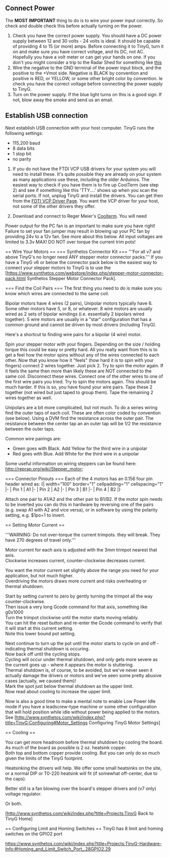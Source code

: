 ## Connect Power
The **MOST IMPORTANT** thing to do is to wire your power input correctly. So check and double check this before actually turning on the power.

1. Check you have the correct power supply. You should have a DC power supply between 12 and 30 volts - 24 volts is ideal. It should be capable of providing 4 to 15 (or more) amps. Before connecting it to TinyG, turn it on and make sure you have correct voltage, and its DC, not AC. Hopefully you have a volt meter or can get your hands on one. If you don't you might consider a trip to the Radar Shed for something like [this](http://www.radioshack.com/product/index.jsp?productId=4214667)
1. Wire the negative to the GND terminal of the power input block, and the positive to the +Vmot side. Negative is BLACK by convention and positive is RED, or YELLOW, or some other bright color by convention. le check you have the correct voltage before connecting the power supply to TinyG.
1. Turn on the power supply. If the blue light turns on this is a good sign. If not, blow away the smoke and send us an email.

## Establish USB connection
Next establish USB connection with your host computer. TinyG runs the following settings:
* 115,200 baud
* 8 data bits
* 1 stop bit
* no parity

1. If you do not have the FTDI VCP USB drivers for your system you will need to install these. It's quite possible they are already on your system as many applications use these, including the older Arduinos. The easiest way to check if you have them is to fire up CoolTerm (see step 2) and see if something like this 'TTY....' shows up when you scan the serial ports. If not, unplug TinyG and install the drivers. You can get then from the [FDTI VCP Driver Page](http://www.ftdichip.com/Drivers/VCP.htm). You want the VCP driver for your host, not some of the other drivers they offer.

2. Download and connect to Reger Meier's [Coolterm](http://freeware.the-meiers.org/). You will need 

Power output for the PC fan is an important to make sure you have right! Failure to set your fan jumper may result in blowing up your PC fan by providing 24v to a 12v fan. See more about this below.
All input voltages are limited to 3.3v MAX!
DO NOT over torque the current trim pots!


== Wire Your Motors ==
=== Synthetos Connector Kit  ===
'''For all v7 and above TinyG's no longer need ANY stepper motor connector packs.'''  If you have a TinyG v6 or below the connector pack below is the easiest way to connect your stepper motors to TinyG is to use the [https://www.synthetos.com/webstore/index.php/stepper-motor-connector-pack.html Synthetos Stepper Motor Connector Pack]. <br>

=== Find the Coil Pairs  ===
The first thing you need to do is make sure you know which wires are connected to the same coil. 

Bipolar motors have 4 wires (2 pairs), Unipolar motors typically have 6. <br>
Some other motors have 5, or 8, or whatever. 8 wire motors are usually wired as 2 sets of bipolar windings (i.e. essentially 2 bipolars wired together). 5 wire motors are usually in a "star" configuration that has a common ground and cannot be driven by most drivers (including TinyG).

Here's a shortcut to finding wire pairs for a bipolar (4 wire) motor.

Spin your stepper motor with your fingers. Depending on the size / holding torque this could be easy or pretty hard. All you really want from this is to get a feel how the motor spins without any of the wires connected to each other. Now that you know how it "feels" (how hard it is to spin with your fingers) connect 2 wires together. Just pick 2. Try to spin the motor again. If it feels the same then more than likely these are NOT connected to the same coil. Disconnect these wires. Connect one of the other wires to one of the first wire pairs you tried. Try to spin the motors again. This should be much harder. If this is so, you have found your wire pairs. Tape these 2 together (not wired but just taped to group them). Tape the remaining 2 wires together as well. 

Unipolars are a bit more complicated, but not much. To do a series wiring find the outer taps of each coil. These are often color coded by convention (see below). Using a DVM find the resistance across the outer pair. The resistance between the center tap an an outer tap will be 1/2 the resistance between the outer taps. 

Common wire pairings are:
* Green goes with Black. Add Yellow for the third wire in a unipolar
* Red goes with Blue. Add White for the third wire in a unipolar

Some useful information on wiring steppers can be found here: http://reprap.org/wiki/Stepper_motor;

=== Connector Pinouts ===
Each of the 4 motors has an 0.156 four pin header wired as: 
{| width="100" border="1" cellpadding="1" cellspacing="1"
|-
| Pin 1 
| A1
|-
| Pin 2 
| A2
|-
| Pin 3 
| B1
|-
| Pin 4 
| B2
|}

Attach one pair to A1/A2 and the other pair to B1/B2. If the motor spin needs to be inverted you can do this in hardware by reversing one of the pairs (e.g. swap A1 with A2 and vice versa), or in software by using the polarity setting, e.g. $1po=1 to invert.

== Setting Motor Current  ==

'''WARNING: Do not over-torque the current trimpots. they will break. They have 270 degrees of travel only.'''&nbsp;

Motor current for each axis is adjusted with the 3mm trimpot nearest that axis.<br>Clockwise increases current, counter-clockwise decreases current. 

You want the motor current set slightly above the range you need for your application, but not much higher.<br>Overdriving the motors draws more current and risks overheating or thermal shutdown. 

Start by setting current to zero by gently turning the trimpot all the way counter-clockwise.<br>Then issue a very long Gcode command for that axis, something like g0x1000<br>Turn the trimpot clockwise until the motor starts moving reliably.<br>You can hit the reset button and re-enter the Gcode command to verify that it will start at this current setting.<br>Note this lower bound pot setting. 

Next continue to turn up the pot until the motor starts to cycle on and off - indicating thermal shutdown is occuring.<br>Now back off until the cycling stops.<br>Cycling will occur under thermal shutdown, and only gets more severe as the current goes up - where it appears the motor is stuttering.<br>Thermal shutdown is, of course, to be avoided, but we've never seen it actually damage the drivers or motors and we've seen some pretty abusive cases (actually, we caused them)!<br>Mark the spot just below thermal shutdown as the upper limit.<br>Now read about cooling to increase the upper limit.<br> 

Now is also a good time to make a mental note to enable Low Power Idle mode if you have a leadscrew-type machine or some other configuration that will hold position while idle without power being applied to the motors. See [http://www.synthetos.com/wiki/index.php?title=TinyG:Configuring#Motor_Settings Configuring TinyG Motor Settings]

== Cooling  ==

You can get more headroom before thermal shutdown by cooling the board. As much of the board as possible is 2 oz. heatsink copper.<br>Both top and bottom copper provide cooling. But you can only do so much given the limits of the TinyG footprint. 

Heatsinking the drivers will help. We offer some small heatsinks on the site, or a normal DIP or T0-220 heatsink will fit (if somewhat off-center, due to the caps). 

Better still is a fan blowing over the board's stepper drivers and (v7 only) voltage regulator. 

Or both. 

[http://www.synthetos.com/wiki/index.php?title=Projects:TinyG Back to TinyG Home]

== Configuring Limit and Homing Switches ==
TinyG has 8 limit and homing switches on the GPIO2 port

https://www.synthetos.com/wiki/index.php?title=Projects:TinyG-Hardware-Info:#Homing_and_Limit_Switch_Port_.28GPIO2.29